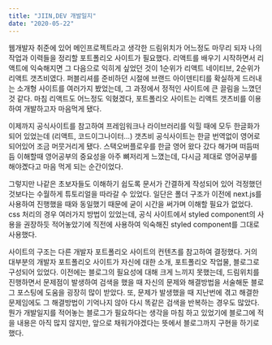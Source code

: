 ```yaml
---
title: "JIIN,DEV 개발일지"
date: "2020-05-22"
---
```

웹개발자 취준에 있어 메인프로젝트라고 생각한 드림위치가 어느정도 마무리 되자 나의 작업과 이력들을 정리할 포트폴리오 사이트가 필요했다. 리액트를 배우기 시작하면서 리액트에 익숙해지면 그 다음으로 익히게 싶었던 것이 1순위가 리액트 네이티브, 2순위가 리액트 갯츠비였다. 퍼블리셔를 준비하던 시절에 브랜드 아이덴티티를 확실하게 드러내는 소개형 사이트를 여러가지 봤었는데, 그 과정에서 정적인 사이트에 큰 끌림을 느꼈던것 같다. 마침 리액트도 어느정도 익혔겠다, 포트폴리오 사이트는 리액트 갯츠비를 이용하여 개발하고자 마음먹게 됐다.

이제까지 공식사이트를 참고하여 프레임워크나 라이브러리를 익힐 때에 모두 한글화가 되어 있었는데 (리액트, 코드이그나이터...) 갯츠비 공식사이트는 한글 번역없이 영어로 되어있어 조금 머뭇거리게 됐다. 스택오버플로우를 한글 영어 왔다 갔다 해가며 떠듬떠듬 이해할때 영어공부의 중요성을 아주 뼈저리게 느꼈는데, 다시금 제대로 영어공부를 해야곘다고 마음 먹게 되는 순간이었다.

그렇지만 나같은 초보자들도 이해하기 쉽도록 문서가 간결하게 작성되어 있어 걱정했던 것보다는 수월하게 튜토리얼을 따라갈 수 있었다. 일단은 폴더 구조가 이전에 next.js를 사용하여 진행했을 때와 동일했기 때문에 굳이 시간을 써가며 이해할 필요가 없었다. css 처리의 경우 여러가지 방법이 있었는데, 공식 사이트에서 styled component의 사용을 권장하듯 적어놓았기에 직전에 사용하여 익숙해진 styled component를 그대로 사용했다.

사이트의 구조는 다른 개발자 포트폴리오 사이트의 컨텐츠를 참고하여 결정했다. 거의 대부분의 개발자 포트폴리오 사이트가 자신에 대한 소개, 포트폴리오 작업물, 블로그로 구성되어 있었다. 이전에는 블로그의 필요성에 대해 크게 느끼지 못했는데, 드림위치를 진행하면서 문제점이 발생하여 검색을 했을 때 자신의 문제와 해결방법을 서술해둔 블로그 포스팅에 도움을 굉장히 많이 받았다. 또, 문제가 발생했을 때 지난번에 겪고 해결한 문제임에도 그 해결방법이 기억나지 않아 다시 똑같은 검색을 반복하는 경우도 많았다. 뭔가 개발일지를 적어놓는 블로그가 필요하다는 생각을 마침 하고 있었기에 블로그에 적을 내용은 아직 많지 않지만, 앞으로 채워가야겠다는 뜻에서 블로그까지 구현을 하기로 했다. 